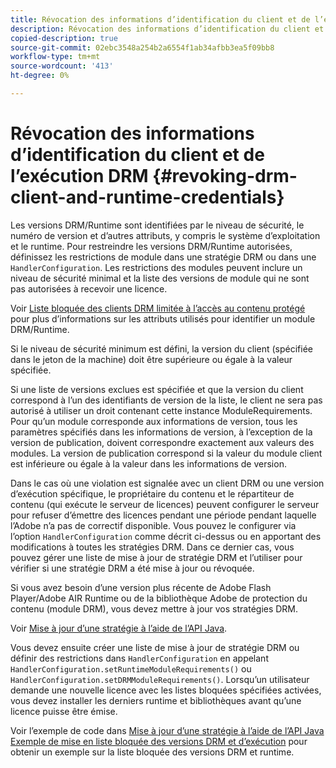 ```yaml
---
title: Révocation des informations d’identification du client et de l’exécution DRM
description: Révocation des informations d’identification du client et de l’exécution DRM
copied-description: true
source-git-commit: 02ebc3548a254b2a6554f1ab34afbb3ea5f09bb8
workflow-type: tm+mt
source-wordcount: '413'
ht-degree: 0%

---
```


# Révocation des informations d’identification du client et de l’exécution DRM {#revoking-drm-client-and-runtime-credentials}

Les versions DRM/Runtime sont identifiées par le niveau de sécurité, le numéro de version et d’autres attributs, y compris le système d’exploitation et le runtime. Pour restreindre les versions DRM/Runtime autorisées, définissez les restrictions de module dans une stratégie DRM ou dans une `HandlerConfiguration`. Les restrictions des modules peuvent inclure un niveau de sécurité minimal et la liste des versions de module qui ne sont pas autorisées à recevoir une licence.

Voir [Liste bloquée des clients DRM limitée à l’accès au contenu protégé](../../protecting-content/introduction/usage-rules/runtime-application-restrictions/blocklist-drm-clients.md) pour plus d’informations sur les attributs utilisés pour identifier un module DRM/Runtime.

Si le niveau de sécurité minimum est défini, la version du client (spécifiée dans le jeton de la machine) doit être supérieure ou égale à la valeur spécifiée.

Si une liste de versions exclues est spécifiée et que la version du client correspond à l’un des identifiants de version de la liste, le client ne sera pas autorisé à utiliser un droit contenant cette instance ModuleRequirements. Pour qu’un module corresponde aux informations de version, tous les paramètres spécifiés dans les informations de version, à l’exception de la version de publication, doivent correspondre exactement aux valeurs des modules. La version de publication correspond si la valeur du module client est inférieure ou égale à la valeur dans les informations de version.

Dans le cas où une violation est signalée avec un client DRM ou une version d’exécution spécifique, le propriétaire du contenu et le répartiteur de contenu (qui exécute le serveur de licences) peuvent configurer le serveur pour refuser d’émettre des licences pendant une période pendant laquelle l’Adobe n’a pas de correctif disponible. Vous pouvez le configurer via l’option `HandlerConfiguration` comme décrit ci-dessus ou en apportant des modifications à toutes les stratégies DRM. Dans ce dernier cas, vous pouvez gérer une liste de mise à jour de stratégie DRM et l’utiliser pour vérifier si une stratégie DRM a été mise à jour ou révoquée.

Si vous avez besoin d’une version plus récente de Adobe Flash Player/Adobe AIR Runtime ou de la bibliothèque Adobe de protection du contenu (module DRM), vous devez mettre à jour vos stratégies DRM.

Voir [Mise à jour d’une stratégie à l’aide de l’API Java](../../protecting-content/working-policies-overview/updating-policy-using-java-api.md).

Vous devez ensuite créer une liste de mise à jour de stratégie DRM ou définir des restrictions dans `HandlerConfiguration` en appelant `HandlerConfiguration.setRuntimeModuleRequirements()` ou `HandlerConfiguration.setDRMModuleRequirements()`. Lorsqu’un utilisateur demande une nouvelle licence avec les listes bloquées spécifiées activées, vous devez installer les derniers runtime et bibliothèques avant qu’une licence puisse être émise.

Voir l’exemple de code dans [Mise à jour d’une stratégie à l’aide de l’API Java Exemple de mise en liste bloquée des versions DRM et d’exécution](../../protecting-content/working-policies-overview/updating-policy-using-java-api.md) pour obtenir un exemple sur la liste bloquée des versions DRM et runtime.
